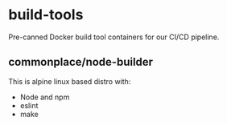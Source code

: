 # build-tools

Pre-canned Docker build tool containers for our CI/CD pipeline.
  
## commonplace/node-builder
  
This is alpine linux based distro with:
* Node and npm
* eslint
* make
